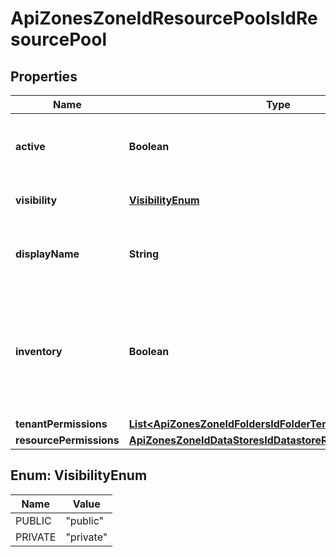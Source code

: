 

# ApiZonesZoneIdResourcePoolsIdResourcePool

## Properties

Name | Type | Description | Notes
------------ | ------------- | ------------- | -------------
**active** | **Boolean** | Activate &#x60;true&#x60; or disable &#x60;false&#x60; the datastore |  [optional]
**visibility** | [**VisibilityEnum**](#VisibilityEnum) | Setting &#x60;private&#x60; or &#x60;public&#x60; |  [optional]
**displayName** | **String** | Optional Display Name (VMware only) |  [optional]
**inventory** | **Boolean** | Enable &#x60;True&#x60; or disable &#x60;False&#x60; inventory sync for resource pool during cloud refresh |  [optional]
**tenantPermissions** | [**List&lt;ApiZonesZoneIdFoldersIdFolderTenantPermissions&gt;**](ApiZonesZoneIdFoldersIdFolderTenantPermissions.md) |  |  [optional]
**resourcePermissions** | [**ApiZonesZoneIdDataStoresIdDatastoreResourcePermissions**](ApiZonesZoneIdDataStoresIdDatastoreResourcePermissions.md) |  |  [optional]



## Enum: VisibilityEnum

Name | Value
---- | -----
PUBLIC | &quot;public&quot;
PRIVATE | &quot;private&quot;



